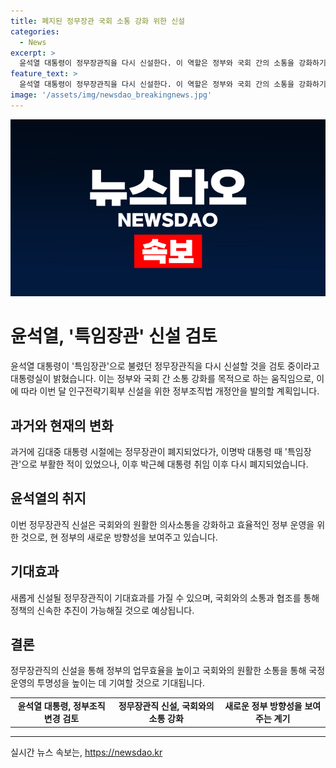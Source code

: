 ```yaml
---
title: 폐지된 정무장관 국회 소통 강화 위한 신설
categories:
  - News
excerpt: >
  윤석열 대통령이 정무장관직을 다시 신설한다. 이 역할은 정부와 국회 간의 소통을 강화하기 위한 것으로, 현재는 인구전략기획부 신설을 위한 정부조직법 개정안에 포함될 예정이다. 이는 김대중 대통령 시절에는 폐지되었으나, 이명박 대통령 시기에 다시 부활한 후 박근혜 대통령 취임 이후 다시 폐지되었다.
feature_text: >
  윤석열 대통령이 정무장관직을 다시 신설한다. 이 역할은 정부와 국회 간의 소통을 강화하기 위한 것으로, 현재는 인구전략기획부 신설을 위한 정부조직법 개정안에 포함될 예정이다. 이는 김대중 대통령 시절에는 폐지되었으나, 이명박 대통령 시기에 다시 부활한 후 박근혜 대통령 취임 이후 다시 폐지되었다.
image: '/assets/img/newsdao_breakingnews.jpg'
---
```


<p><img src="/assets/img/newsdao_breakingnews.jpg" alt="pcversion 속보" /></p>

<h1>윤석열, '특임장관' 신설 검토</h1>

<p data-ke-size="size16">윤석열 대통령이 '특임장관'으로 불렸던 정무장관직을 다시 신설할 것을 검토 중이라고 대통령실이 밝혔습니다. 이는 정부와 국회 간 소통 강화를 목적으로 하는 움직임으로, 이에 따라 이번 달 인구전략기획부 신설을 위한 정부조직법 개정안을 발의할 계획입니다.</p>

<h2 data-ke-size="size26">과거와 현재의 변화</h2>

<p data-ke-size="size16">과거에 김대중 대통령 시절에는 정무장관이 폐지되었다가, 이명박 대통령 때 '특임장관'으로 부활한 적이 있었으나, 이후 박근혜 대통령 취임 이후 다시 폐지되었습니다.</p>

<h2 data-ke-size="size26">윤석열의 취지</h2>

<p data-ke-size="size16">이번 정무장관직 신설은 국회와의 원활한 의사소통을 강화하고 효율적인 정부 운영을 위한 것으로, 현 정부의 새로운 방향성을 보여주고 있습니다.</p>

<h2 data-ke-size="size26">기대효과</h2>

<p data-ke-size="size16">새롭게 신설될 정무장관직이 기대효과를 가질 수 있으며, 국회와의 소통과 협조를 통해 정책의 신속한 추진이 가능해질 것으로 예상됩니다.</p>

<h2 data-ke-size="size26">결론</h2>

<p data-ke-size="size16">정무장관직의 신설을 통해 정부의 업무효율을 높이고 국회와의 원활한 소통을 통해 국정운영의 투명성을 높이는 데 기여할 것으로 기대됩니다.</p>

<table>
    <tbody>
        <tr>
            <td style="text-align: center; height: 17px;"><b>윤석열 대통령, 정부조직 변경 검토</b></td>
            <td style="text-align: center; height: 17px;"><b>정무장관직 신설, 국회와의 소통 강화</b></td>
            <td style="text-align: center; height: 17px;"><b>새로운 정부 방향성을 보여주는 계기</b></td>
        </tr>
    </tbody>
</table>

<p><hr></p>
실시간 뉴스 속보는, <a href="https://newsdao.kr" rel="dofollow">https://newsdao.kr</a>


